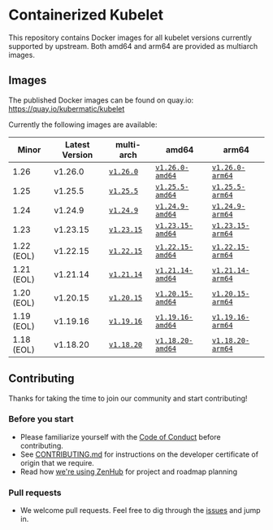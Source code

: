 # Containerized Kubelet

This repository contains Docker images for all kubelet versions currently supported by upstream.
Both amd64 and arm64 are provided as multiarch images.

## Images

The published Docker images can be found on quay.io: https://quay.io/kubermatic/kubelet

Currently the following images are available:

<!-- versions_start -->
| Minor | Latest Version | multi-arch | amd64 | arm64 |
| ----- | ------- | ---------- | ----- | ----- |
| 1.26 | v1.26.0 | [`v1.26.0`](https://quay.io/kubermatic/kubelet:v1.26.0) | [`v1.26.0-amd64`](https://quay.io/kubermatic/kubelet:v1.26.0-amd64) | [`v1.26.0-arm64`](https://quay.io/kubermatic/kubelet:v1.26.0-arm64) |
| 1.25 | v1.25.5 | [`v1.25.5`](https://quay.io/kubermatic/kubelet:v1.25.5) | [`v1.25.5-amd64`](https://quay.io/kubermatic/kubelet:v1.25.5-amd64) | [`v1.25.5-arm64`](https://quay.io/kubermatic/kubelet:v1.25.5-arm64) |
| 1.24 | v1.24.9 | [`v1.24.9`](https://quay.io/kubermatic/kubelet:v1.24.9) | [`v1.24.9-amd64`](https://quay.io/kubermatic/kubelet:v1.24.9-amd64) | [`v1.24.9-arm64`](https://quay.io/kubermatic/kubelet:v1.24.9-arm64) |
| 1.23 | v1.23.15 | [`v1.23.15`](https://quay.io/kubermatic/kubelet:v1.23.15) | [`v1.23.15-amd64`](https://quay.io/kubermatic/kubelet:v1.23.15-amd64) | [`v1.23.15-arm64`](https://quay.io/kubermatic/kubelet:v1.23.15-arm64) |
| 1.22 (EOL) | v1.22.15 | [`v1.22.15`](https://quay.io/kubermatic/kubelet:v1.22.15) | [`v1.22.15-amd64`](https://quay.io/kubermatic/kubelet:v1.22.15-amd64) | [`v1.22.15-arm64`](https://quay.io/kubermatic/kubelet:v1.22.15-arm64) |
| 1.21 (EOL) | v1.21.14 | [`v1.21.14`](https://quay.io/kubermatic/kubelet:v1.21.14) | [`v1.21.14-amd64`](https://quay.io/kubermatic/kubelet:v1.21.14-amd64) | [`v1.21.14-arm64`](https://quay.io/kubermatic/kubelet:v1.21.14-arm64) |
| 1.20 (EOL) | v1.20.15 | [`v1.20.15`](https://quay.io/kubermatic/kubelet:v1.20.15) | [`v1.20.15-amd64`](https://quay.io/kubermatic/kubelet:v1.20.15-amd64) | [`v1.20.15-arm64`](https://quay.io/kubermatic/kubelet:v1.20.15-arm64) |
| 1.19 (EOL) | v1.19.16 | [`v1.19.16`](https://quay.io/kubermatic/kubelet:v1.19.16) | [`v1.19.16-amd64`](https://quay.io/kubermatic/kubelet:v1.19.16-amd64) | [`v1.19.16-arm64`](https://quay.io/kubermatic/kubelet:v1.19.16-arm64) |
| 1.18 (EOL) | v1.18.20 | [`v1.18.20`](https://quay.io/kubermatic/kubelet:v1.18.20) | [`v1.18.20-amd64`](https://quay.io/kubermatic/kubelet:v1.18.20-amd64) | [`v1.18.20-arm64`](https://quay.io/kubermatic/kubelet:v1.18.20-arm64) |


<!-- versions_end -->

## Contributing

Thanks for taking the time to join our community and start contributing!

### Before you start

* Please familiarize yourself with the [Code of Conduct][3] before contributing.
* See [CONTRIBUTING.md][2] for instructions on the developer certificate of origin that we require.
* Read how [we're using ZenHub][13] for project and roadmap planning

### Pull requests

* We welcome pull requests. Feel free to dig through the [issues][1] and jump in.

[1]: https://github.com/kubermatic/kubelet/issues
[2]: https://github.com/kubermatic/kubelet/blob/main/CONTRIBUTING.md
[3]: https://github.com/kubermatic/kubelet/blob/main/CODE_OF_CONDUCT.md

[11]: https://groups.google.com/forum/#!forum/kubermatic-dev
[12]: https://kubermatic.slack.com/messages/kubelet
[13]: https://github.com/kubermatic/kubelet/blob/main/Zenhub.md
[15]: http://slack.kubermatic.io/
